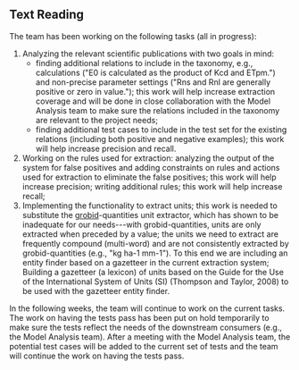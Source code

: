 ## Text Reading

The team has been working on the following tasks (all in progress):

1. Analyzing the relevant scientific publications with two goals in mind:
	- finding additional relations to include in the taxonomy, e.g., calculations ("E0 is calculated as the product of Kcd and ETpm.") and non-precise parameter settings ("Rns and Rnl are generally positive or zero in value."); this work will help increase extraction coverage and will be done in close collaboration with the Model Analysis team to make sure the relations included in the taxonomy are relevant to the project needs; 
	- finding additional test cases to include in the test set for the existing relations (including both positive and negative examples); this work will help increase precision and recall.
2. Working on the rules used for extraction:
analyzing the output of the system for false positives and adding constraints on rules and actions used for extraction to eliminate the false positives; this work will help increase precision; writing additional rules; this work will help increase recall;
3. Implementing the functionality to extract units; this work is needed to substitute the [grobid](https://github.com/kermitt2/grobid)-quantities unit extractor, which has shown to be inadequate for our needs---with grobid-quantities, units are only extracted when preceded by a value; the units we need to extract are frequently compound (multi-word) and are not consistently extracted by grobid-quantities (e.g., "kg ha-1 mm-1").
To this end we are including an entity finder based on a gazetteer in the current extraction system; 
Building a gazetteer (a lexicon) of units based on the Guide for the Use of the International System of Units (SI) (Thompson and Taylor, 2008) to be used with the gazetteer entity finder.

In the following weeks, the team will continue to work on the current tasks. The work on having the tests pass has been put on hold temporarily to make sure the tests reflect the needs of the downstream consumers (e.g., the Model Analysis team). After a meeting with the Model Analysis team, the potential test cases will be added to the current set of tests and the team will continue the work on having the tests pass.